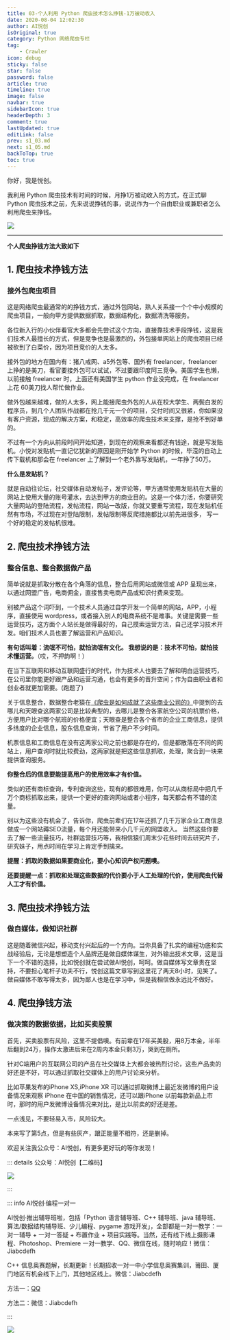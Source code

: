 ```yaml
---
title: 03-个人利用 Python 爬虫技术怎么挣钱-1万被动收入
date: 2020-08-04 12:02:30
author: AI悦创
isOriginal: true
category: Python 网络爬虫专栏
tag:
    - Crawler
icon: debug
sticky: false
star: false
password: false
article: true
timeline: true
image: false
navbar: true
sidebarIcon: true
headerDepth: 3
comment: true
lastUpdated: true
editLink: false
prev: s1_03.md
next: s1_05.md
backToTop: true
toc: true
---
```


你好，我是悦创。

我利用 Python 爬虫技术有时间的时候，月挣1万被动收入的方式，在正式聊 Python 爬虫技术之前，先来说说挣钱的事，说说作为一个自由职业或兼职者怎么利用爬虫来挣钱。

![](./s1_04.assets/1596513867186-4f2f7d62-21fb-403c-a311-cdcaf4dba9ae-165234482393620.png)

---

**个人爬虫挣钱方法大致如下**

## 1. 爬虫技术挣钱方法

### 接外包爬虫项目

这是网络爬虫最通常的的挣钱方式，通过外包网站，熟人关系接一个个中小规模的爬虫项目，一般向甲方提供数据抓取，数据结构化，数据清洗等服务。

各位新入行的小伙伴看官大多都会先尝试这个方向，直接靠技术手段挣钱，这是我们技术人最擅长的方式，但是竞争也是最激烈的，外包接单网站上的爬虫项目已经被砍到了白菜价，因为项目竞价的人太多。

接外包的地方在国内有：猪八戒网、a5外包等、国外有 freelancer，freelancer 上挣的是美刀，看官要接外包可以试试，不过要跟印度阿三竞争。美国学生也懒，以前接触 freelancer 时，上面还有美国学生 python 作业没完成，在 freelancer 上花 60美刀找人帮忙做作业。

做外包越来越难，做的人太多，网上能接爬虫外包的人从在校大学生、两鬓白发的程序员，到几个人团队作战都在抢几千元一个的项目，交付时间又很紧，你如果没有客户资源，现成的解决方案，和稳定，高效率的爬虫技术来支撑，是抢不到好单的。

不过有一个方向从前段时间开始知道，到现在的观察来看都还有钱途，就是写发贴机。小悦对发贴机一直记忆犹新的原因是刚开始学 Python 的时候，毕滢的自动上传下载机和那会在 freelancer 上了解到一个老外靠写发贴机，一年挣了50万。

**什么是发贴机？**

就是自动往论坛，社交媒体自动发帖子，发评论等，甲方通常使用发贴机在大量的网站上使用大量的账号灌水，去达到甲方的商业目的。这是一个体力活，你要研究大量网站的登陆流程，发帖流程，网站一改版，你就又要重写流程，现在发贴机任然有市场，不过现在对登陆限制，发帖限制等反爬措施都比以前先进很多， 写一个好的稳定的发帖机很难。

## 2. 爬虫技术挣钱方法

### 整合信息、整合数据做产品

简单说就是抓取分散在各个角落的信息，整合后用网站或微信或 APP 呈现出来，以通过网盟广告，电商佣金，直接售卖电商产品或知识付费来变现。

别被产品这个词吓到，一个技术人员通过自学开发一个简单的网站，APP，小程序，直接使用 wordpress，或者接入别人的电商系统不是难事。关键是需要一些运营技巧，这方面个人站长是做得最好的，自己摸索运营方法，自己还学习技术开发。咱们技术人员也要了解运营和产品知识。

**有句话叫着：流氓不可怕，就怕流氓有文化。 我想说的是：技术不可怕，就怕技术懂运营。**（哎，不押韵啊！）

在当下互联网和移动互联网盛行的时代，作为技术人也要去了解和明白运营技巧，在公司里你能更好跟产品和运营沟通，也会有更多的晋升空间；作为自由职业者和创业者就更加需要。(跑题了)

关于信息整合，数据整合老猿在[《爬虫是如何成就了这些商业公司的》](https://www.aiyc.top/690.html)中提到的去哪儿和天眼查这两家公司是比较典型的，去哪儿是整合各家航空公司的机票价格，方便用户比对哪个航班的价格便宜；天眼查是整合各个省市的企业工商信息，提供多纬度的企业信息，股东信息查询，节省了用户不少时间。

机票信息和工商信息在没有这两家公司之前也都是存在的，但是都散落在不同的网站上，用户查询时就比较费劲，这两家就是把这些信息抓取，处理，聚合到一块来提供查询服务。

**你整合后的信息要能提高用户的使用效率才有价值。**

类似的还有商标查询，专利查询这些，现有的都很难用，你可以从商标局中把几千万个商标抓取出来，提供一个更好的查询网站或者小程序，每天都会有不错的流量。

别以为这些没有机会了，告诉你，爬虫前辈们在17年还抓了几千万家企业工商信息做成一个网站薅SEO流量，每个月还能带来小几千元的网盟收入。
当然这些你要去了解一些流量技巧，社群运营技巧等，我相信猿们周末少花些时间去研究片子，研究妹子，用点时间在学习上肯定手到擒来。

**提醒：抓取的数据如果要商业化，要小心知识产权问题噢。**

**还要提醒一点：抓取和处理这些数据的代价要小于人工处理的代价，使用爬虫代替人工才有价值。**

## 3. 爬虫技术挣钱方法

### 做自媒体，做知识社群

这是随着微信兴起，移动支付兴起后的一个方向。当你具备了扎实的编程功底和实战经验后，无论是想塑造个人品牌还是做自媒体谋生，对外输出技术文章，这是当下一个不错的选择，比如悦创就在尝试做AI悦创，呵呵。做自媒体写文章贵在坚持，不要担心笔杆子功夫不行，悦创这篇文章写到这里花了两天8小时，见笑了。做自媒体不敢写得太多，因为鄙人也是在学习中，但是我相信做永远比不做好。

## 4. 爬虫挣钱方法

### 做决策的数据依据，比如买卖股票

首先，买卖股票有风险，这里不提倡噢。有前辈在17年买美股，用8万本金，半年后翻到24万，操作太激进后来在2周内本金只剩3万，哭到在厕所。

针对C端用户的互联网公司的产品在社交媒体上大都会被热烈讨论，这些产品卖的好还是不好，可以通过抓取社交媒体上的用户讨论来分析。

比如苹果发布的iPhone XS,iPhone XR 可以通过抓取微博上最近发微博的用户设备情况来观察 iPhone 在中国的销售情况，还可以跟iPhone 以前每款新品上市时，那时的用户发微博设备情况来对比，是比以前卖的好还是差。

一点浅见，不要轻易入市，风险较大。

本来写了第5点，但是有些灰产，跟正能量不相符，还是删掉。

欢迎关注我公众号：AI悦创，有更多更好玩的等你发现！

::: details 公众号：AI悦创【二维码】

![](/gzh.jpg)

:::

::: info AI悦创·编程一对一

AI悦创·推出辅导班啦，包括「Python 语言辅导班、C++ 辅导班、java 辅导班、算法/数据结构辅导班、少儿编程、pygame 游戏开发」，全部都是一对一教学：一对一辅导 + 一对一答疑 + 布置作业 + 项目实践等。当然，还有线下线上摄影课程、Photoshop、Premiere 一对一教学、QQ、微信在线，随时响应！微信：Jiabcdefh

C++ 信息奥赛题解，长期更新！长期招收一对一中小学信息奥赛集训，莆田、厦门地区有机会线下上门，其他地区线上。微信：Jiabcdefh

方法一：[QQ](http://wpa.qq.com/msgrd?v=3&uin=1432803776&site=qq&menu=yes)

方法二：微信：Jiabcdefh

:::

![](/zsxq.jpg)